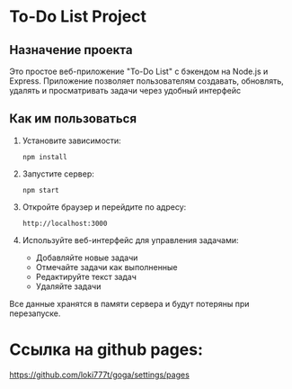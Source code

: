 # To-Do List Project

## Назначение проекта
Это простое веб-приложение "To-Do List" с бэкендом на Node.js и Express. Приложение позволяет пользователям создавать, обновлять, удалять и просматривать задачи через удобный интерфейс 

## Как им пользоваться
1. Установите зависимости:
   ```
   npm install
   ```

2. Запустите сервер:
   ```
   npm start
   ```

3. Откройте браузер и перейдите по адресу:
   ```
   http://localhost:3000
   ```

4. Используйте веб-интерфейс для управления задачами:
   - Добавляйте новые задачи
   - Отмечайте задачи как выполненные
   - Редактируйте текст задач
   - Удаляйте задачи

Все данные хранятся в памяти сервера и будут потеряны при перезапуске.

#  Ссылка на github pages:
https://github.com/loki777t/goga/settings/pages
